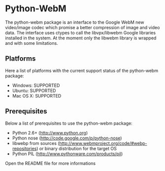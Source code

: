 # Python-WebM #

The python-webm package is an interface to the Google WebM new video/image codec
which promise a better compression of image and video data.
The interface uses ctypes to call the libvpx/libwebm Google libraries installed
in the system.
At the moment only the libwebm library is wrapped and with some limitations.


## Platforms ##

Here a list of platforms with the current support status of the python-webm
package:

  * Windows: SUPPORTED
  * Ubuntu: SUPPORTED
  * Mac OS X: SUPPORTED


## Prerequisites ##

Below a list of prerequisites to use the python-webm package:

  * Python 2.6+ (http://www.python.org)
  * Python nose (http://code.google.com/p/python-nose)
  * libwebp from sources (http://www.webmproject.org/code/#webp-repositories) or binary distribution for the target OS
  * Python PIL (http://www.pythonware.com/products/pil)

Open the README file for more informations